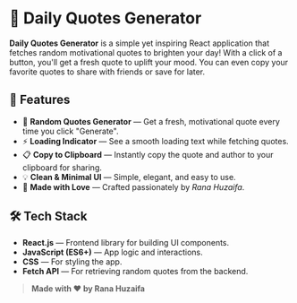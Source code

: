 # 🌟 Daily Quotes Generator

**Daily Quotes Generator** is a simple yet inspiring React application that fetches random motivational quotes to brighten your day! With a click of a button, you'll get a fresh quote to uplift your mood. You can even copy your favorite quotes to share with friends or save for later.


## 🚀 Features

- 🎯 **Random Quotes Generator** — Get a fresh, motivational quote every time you click "Generate".
- ⚡ **Loading Indicator** — See a smooth loading text while fetching quotes.
- 📋 **Copy to Clipboard** — Instantly copy the quote and author to your clipboard for sharing.
- 💡 **Clean & Minimal UI** — Simple, elegant, and easy to use.
- 💖 **Made with Love** — Crafted passionately by *Rana Huzaifa*.

## 🛠️ Tech Stack

- **React.js** — Frontend library for building UI components.
- **JavaScript (ES6+)** — App logic and interactions.
- **CSS** — For styling the app.
- **Fetch API** — For retrieving random quotes from the backend.

> **Made with ❤️ by Rana Huzaifa**